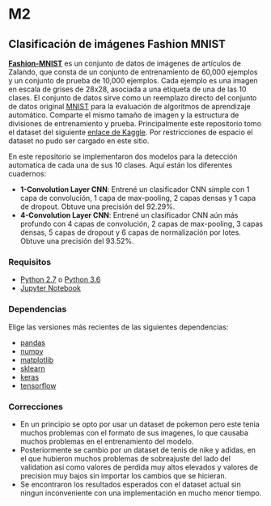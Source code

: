 # M2

## Clasificación de imágenes Fashion MNIST

**[Fashion-MNIST](https://github.com/zalandoresearch/fashion-mnist)** es un conjunto de datos de imágenes de artículos de Zalando, que consta de un conjunto de entrenamiento de 60,000 ejemplos y un conjunto de prueba de 10,000 ejemplos. Cada ejemplo es una imagen en escala de grises de 28x28, asociada a una etiqueta de una de las 10 clases. El conjunto de datos sirve como un reemplazo directo del conjunto de datos original [MNIST](http://yann.lecun.com/exdb/mnist/) para la evaluación de algoritmos de aprendizaje automático. Comparte el mismo tamaño de imagen y la estructura de divisiones de entrenamiento y prueba. Principalmente este repositorio tomo el dataset del siguiente [enlace de Kaggle](https://www.kaggle.com/datasets/zalando-research/fashionmnist). Por restricciones de espacio el dataset no pudo ser cargado en este sitio.

En este repositorio se implementaron dos modelos para la detección automatica de cada una de sus 10 clases.
Aquí están los diferentes cuadernos:

* **1-Convolution Layer CNN**: Entrené un clasificador CNN simple con 1 capa de convolución, 1 capa de max-pooling, 2 capas densas y 1 capa de dropout. Obtuve una precisión del 92.29%.
* **4-Convolution Layer CNN**: Entrené un clasificador CNN aún más profundo con 4 capas de convolución, 2 capas de max-pooling, 3 capas densas, 5 capas de dropout y 6 capas de normalización por lotes. Obtuve una precisión del 93.52%.

### Requisitos

* [Python 2.7](https://www.python.org/download/releases/2.7/) o [Python 3.6](https://www.python.org/downloads/release/python-360/)
* [Jupyter Notebook](http://jupyter.org/)

### Dependencias

Elige las versiones más recientes de las siguientes dependencias:

* [pandas](https://pandas.pydata.org/)
* [numpy](http://www.numpy.org/)
* [matplotlib](https://matplotlib.org/)
* [sklearn](http://scikit-learn.org/stable/)
* [keras](https://keras.io/)
* [tensorflow](https://www.tensorflow.org/)

### Correcciones
* En un principio se opto por usar un dataset de pokemon pero este tenia muchos problemas con el formato de sus imagenes, lo que causaba muchos problemas en el entrenamiento del modelo.
* Posteriormente se cambio por un dataset de tenis de nike y adidas, en el que hubieron muchos problemas de sobreajuste del lado del validation asi como valores de perdida muy altos elevados y valores de precision muy bajos sin importar los cambios que se hicieran.
* Se encontraron los resultados esperados con el dataset actual sin ningun inconveniente con una implementación en mucho menor tiempo.

